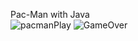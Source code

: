 Pac-Man with Java
<br>
![pacmanPlay](https://github.com/emreduzgunoglu/MyFirstProject/assets/140405384/ce3b2125-8b6a-4ba9-8bd3-ae5116057df9)
![GameOver](https://github.com/emreduzgunoglu/MyFirstProject/assets/140405384/246c7cc2-0131-48ec-8b40-d4cd6b4cd720)
